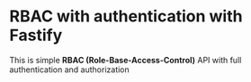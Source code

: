 # RBAC with authentication with Fastify

This is simple **RBAC (Role-Base-Access-Control)** API with full authentication and authorization
